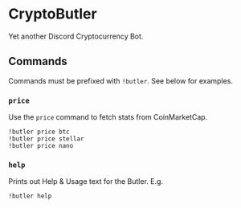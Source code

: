 # CryptoButler

Yet another Discord Cryptocurrency Bot.

## Commands

Commands must be prefixed with `!butler`. See below for examples.

### `price`

Use the `price` command to fetch stats from CoinMarketCap.

```
!butler price btc
!butler price stellar
!butler price nano
```

### `help`

Prints out Help & Usage text for the Butler. E.g.

```
!butler help
```
